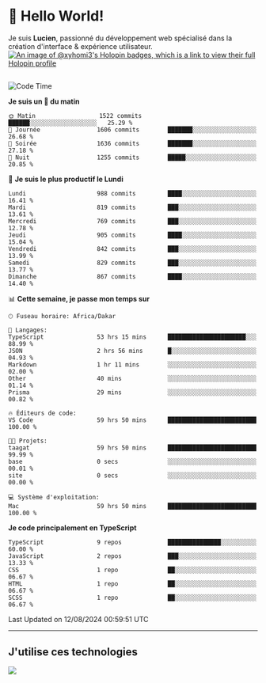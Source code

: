 # 👋 Hello World!

Je suis **Lucien**, passionné du développement web spécialisé dans la création d'interface & expérience utilisateur.
[![An image of @xyhomi3's Holopin badges, which is a link to view their full Holopin profile](https://holopin.me/xyhomi3)](https://holopin.io/@xyhomi3)

##

<!--START_SECTION:waka-->
![Code Time](http://img.shields.io/badge/Code%20Time-1%2C750%20hrs%2052%20mins-blue)

**Je suis un 🐤 du matin** 

```text
🌞 Matin                  1522 commits        ██████░░░░░░░░░░░░░░░░░░░   25.29 % 
🌆 Journée                1606 commits        ███████░░░░░░░░░░░░░░░░░░   26.68 % 
🌃 Soirée                 1636 commits        ███████░░░░░░░░░░░░░░░░░░   27.18 % 
🌙 Nuit                   1255 commits        █████░░░░░░░░░░░░░░░░░░░░   20.85 % 
```
📅 **Je suis le plus productif le Lundi** 

```text
Lundi                    988 commits         ████░░░░░░░░░░░░░░░░░░░░░   16.41 % 
Mardi                    819 commits         ███░░░░░░░░░░░░░░░░░░░░░░   13.61 % 
Mercredi                 769 commits         ███░░░░░░░░░░░░░░░░░░░░░░   12.78 % 
Jeudi                    905 commits         ████░░░░░░░░░░░░░░░░░░░░░   15.04 % 
Vendredi                 842 commits         ███░░░░░░░░░░░░░░░░░░░░░░   13.99 % 
Samedi                   829 commits         ███░░░░░░░░░░░░░░░░░░░░░░   13.77 % 
Dimanche                 867 commits         ████░░░░░░░░░░░░░░░░░░░░░   14.40 % 
```


📊 **Cette semaine, je passe mon temps sur** 

```text
🕑︎ Fuseau horaire: Africa/Dakar

💬 Langages: 
TypeScript               53 hrs 15 mins      ██████████████████████░░░   88.99 % 
JSON                     2 hrs 56 mins       █░░░░░░░░░░░░░░░░░░░░░░░░   04.93 % 
Markdown                 1 hr 11 mins        ░░░░░░░░░░░░░░░░░░░░░░░░░   02.00 % 
Other                    40 mins             ░░░░░░░░░░░░░░░░░░░░░░░░░   01.14 % 
Prisma                   29 mins             ░░░░░░░░░░░░░░░░░░░░░░░░░   00.82 % 

🔥 Éditeurs de code: 
VS Code                  59 hrs 50 mins      █████████████████████████   100.00 % 

🐱‍💻 Projets: 
taagat                   59 hrs 50 mins      █████████████████████████   99.99 % 
base                     0 secs              ░░░░░░░░░░░░░░░░░░░░░░░░░   00.01 % 
site                     0 secs              ░░░░░░░░░░░░░░░░░░░░░░░░░   00.00 % 

💻 Système d'exploitation: 
Mac                      59 hrs 50 mins      █████████████████████████   100.00 % 
```

**Je code principalement en TypeScript** 

```text
TypeScript               9 repos             ███████████████░░░░░░░░░░   60.00 % 
JavaScript               2 repos             ███░░░░░░░░░░░░░░░░░░░░░░   13.33 % 
CSS                      1 repo              ██░░░░░░░░░░░░░░░░░░░░░░░   06.67 % 
HTML                     1 repo              ██░░░░░░░░░░░░░░░░░░░░░░░   06.67 % 
SCSS                     1 repo              ██░░░░░░░░░░░░░░░░░░░░░░░   06.67 % 
```




 Last Updated on 12/08/2024 00:59:51 UTC
<!--END_SECTION:waka-->
---

## J'utilise ces technologies

<p align="left">
  <a href="https://skillicons.dev">
    <img src="https://skillicons.dev/icons?i=ts,js,md,scss,tailwind,react,docker,express,astro,vite,nextjs,vercel,figma,ableton" />
  </a>
</p>

